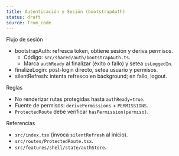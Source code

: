 ```yaml
---
title: Autenticación y Sesión (bootstrapAuth)
status: draft
source: from_code
---
```


Flujo de sesión
- bootstrapAuth: refresca token, obtiene sesión y deriva permisos.
  - Código: `src/shared/auth/bootstrapAuth.ts`.
  - Marca `authReady` al finalizar (éxito o fallo) y setea `isLoggedIn`.
- finalizeLogin: post-login directo, setea usuario y permisos.
- silentRefresh: intenta refresco en background; en fallo, logout.

Reglas
- No renderizar rutas protegidas hasta `authReady=true`.
- Fuente de permisos: `derivePermissions` + `PERMISSIONS`.
- `ProtectedRoute` debe verificar `hasPermission(permiso)`.

Referencias
- `src/index.tsx` (invoca `silentRefresh` al inicio).
- `src/routes/ProtectedRoute.tsx`.
- `src/features/shell/state/authStore`.

